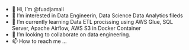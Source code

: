 - 👋 Hi, I’m @fuadjamali
- 👀 I’m interested in Data Engineerin, Data Science Data Analytics fileds
- 🌱 I’m currently learning Data ETL procissing using AWS Glue, SQL Server, Apache Airflow, AWS S3 in Docker Container 
- 💞️ I’m looking to collaborate on data engineering.
- 📫 How to reach me ...

<!---
fuadjamali/fuadjamali is a ✨ special ✨ repository because its `README.md` (this file) appears on your GitHub profile.
You can click the Preview link to take a look at your changes.
--->
